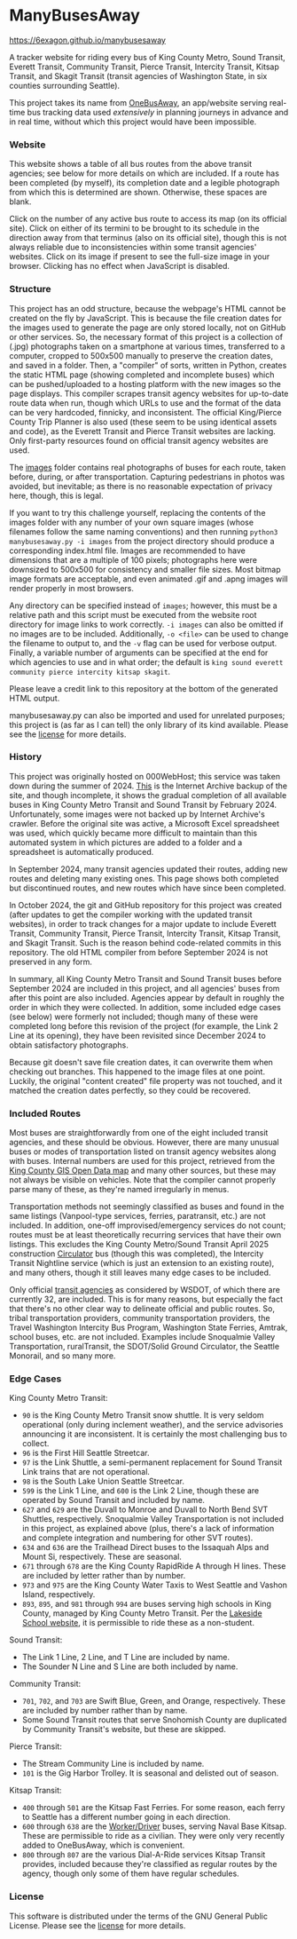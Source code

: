 # ManyBusesAway

<https://6exagon.github.io/manybusesaway>

A tracker website for riding every bus of King County Metro, Sound Transit, Everett Transit, Community Transit, Pierce Transit, Intercity Transit, Kitsap Transit, and Skagit Transit (transit agencies of Washington State, in six counties surrounding Seattle).

This project takes its name from [OneBusAway](https://onebusaway.org), an app/website serving real-time bus tracking data used _extensively_ in planning journeys in advance and in real time, without which this project would have been impossible.

### Website

This website shows a table of all bus routes from the above transit agencies; see below for more details on which are included. If a route has been completed (by myself), its completion date and a legible photograph from which this is determined are shown. Otherwise, these spaces are blank.

Click on the number of any active bus route to access its map (on its official site). Click on either of its termini to be brought to its schedule in the direction away from that terminus (also on its official site), though this is not always reliable due to inconsistencies within some transit agencies' websites. Click on its image if present to see the full-size image in your browser. Clicking has no effect when JavaScript is disabled.

### Structure

This project has an odd structure, because the webpage's HTML cannot be created on the fly by JavaScript. This is because the file creation dates for the images used to generate the page are only stored locally, not on GitHub or other services. So, the necessary format of this project is a collection of (.jpg) photographs taken on a smartphone at various times, transferred to a computer, cropped to 500x500 manually to preserve the creation dates, and saved in a folder. Then, a "compiler" of sorts, written in Python, creates the static HTML page (showing completed and incomplete buses) which can be pushed/uploaded to a hosting platform with the new images so the page displays. This compiler scrapes transit agency websites for up-to-date route data when run, though which URLs to use and the format of the data can be very hardcoded, finnicky, and inconsistent. The official King/Pierce County Trip Planner is also used (these seem to be using identical assets and code), as the Everett Transit and Pierce Transit websites are lacking. Only first-party resources found on official transit agency websites are used.

The [images](images) folder contains real photographs of buses for each route, taken before, during, or after transportation. Capturing pedestrians in photos was avoided, but inevitable; as there is no reasonable expectation of privacy here, though, this is legal.

If you want to try this challenge yourself, replacing the contents of the images folder with any number of your own square images (whose filenames follow the same naming conventions) and then running `python3 manybusesaway.py -i images` from the project directory should produce a corresponding index.html file. Images are recommended to have dimensions that are a multiple of 100 pixels; photographs here were downsized to 500x500 for consistency and smaller file sizes. Most bitmap image formats are acceptable, and even animated .gif and .apng images will render properly in most browsers.

Any directory can be specified instead of `images`; however, this must be a relative path and this script must be executed from the website root directory for image links to work correctly. `-i images` can also be omitted if no images are to be included. Additionally, `-o <file>` can be used to change the filename to output to, and the `-v` flag can be used for verbose output. Finally, a variable number of arguments can be specified at the end for which agencies to use and in what order; the default is `king sound everett community pierce intercity kitsap skagit`.

Please leave a credit link to this repository at the bottom of the generated HTML output.

manybusesaway.py can also be imported and used for unrelated purposes; this project is (as far as I can tell) the only library of its kind available. Please see the [license](LICENSE.txt) for more details.

### History

This project was originally hosted on 000WebHost; this service was taken down during the summer of 2024. [This](https://web.archive.org/web/20240000000000*/https://6exagon.000webhostapp.com) is the Internet Archive backup of the site, and though incomplete, it shows the gradual completion of all available buses in King County Metro Transit and Sound Transit by February 2024. Unfortunately, some images were not backed up by Internet Archive's crawler. Before the original site was active, a Microsoft Excel spreadsheet was used, which quickly became more difficult to maintain than this automated system in which pictures are added to a folder and a spreadsheet is automatically produced.

In September 2024, many transit agencies updated their routes, adding new routes and deleting many existing ones. This page shows both completed but discontinued routes, and new routes which have since been completed.

In October 2024, the git and GitHub repository for this project was created (after updates to get the compiler working with the updated transit websites), in order to track changes for a major update to include Everett Transit, Community Transit, Pierce Transit, Intercity Transit, Kitsap Transit, and Skagit Transit. Such is the reason behind code-related commits in this repository. The old HTML compiler from before September 2024 is not preserved in any form.

In summary, all King County Metro Transit and Sound Transit buses before September 2024 are included in this project, and all agencies' buses from after this point are also included. Agencies appear by default in roughly the order in which they were collected. In addition, some included edge cases (see below) were formerly not included; though many of these were completed long before this revision of the project (for example, the Link 2 Line at its opening), they have been revisited since December 2024 to obtain satisfactory photographs.

Because git doesn't save file creation dates, it can overwrite them when checking out branches. This happened to the image files at one point. Luckily, the original "content created" file property was not touched, and it matched the creation dates perfectly, so they could be recovered.

### Included Routes

Most buses are straightforwardly from one of the eight included transit agencies, and these should be obvious. However, there are many unusual buses or modes of transportation listed on transit agency websites along with buses. Internal numbers are used for this project, retrieved from the [King County GIS Open Data map](https://gis-kingcounty.opendata.arcgis.com/datasets/51714753981a4c2695e603832c953551_2647) and many other sources, but these may not always be visible on vehicles. Note that the compiler cannot properly parse many of these, as they're named irregularly in menus.

Transportation methods not seemingly classified as buses and found in the same listings (Vanpool-type services, ferries, paratransit, etc.) are not included. In addition, one-off improvised/emergency services do not count; routes must be at least theoretically recurring services that have their own listings. This excludes the King County Metro/Sound Transit April 2025 construction [Circulator](https://www.soundtransit.org/get-to-know-us/news-events/news-releases/1-line-service-disrupted-repair-work-april-14-to-23) bus (though this was completed), the Intercity Transit Nightline service (which is just an extension to an existing route), and many others, though it still leaves many edge cases to be included.

Only official [transit agencies](https://www.wsdot.wa.gov/publications/manuals/fulltext/M3079/spt.pdf) as considered by WSDOT, of which there are currently 32, are included. This is for many reasons, but especially the fact that there's no other clear way to delineate official and public routes. So, tribal transportation providers, community transportation providers, the Travel Washington Intercity Bus Program, Washington State Ferries, Amtrak, school buses, etc. are not included. Examples include Snoqualmie Valley Transportation, ruralTransit, the SDOT/Solid Ground Circulator, the Seattle Monorail, and so many more.

### Edge Cases

King County Metro Transit:
- `90` is the King County Metro Transit snow shuttle. It is very seldom operational (only during inclement weather), and the service advisories announcing it are inconsistent. It is certainly the most challenging bus to collect.
- `96` is the First Hill Seattle Streetcar.
- `97` is the Link Shuttle, a semi-permanent replacement for Sound Transit Link trains that are not operational.
- `98` is the South Lake Union Seattle Streetcar.
- `599` is the Link 1 Line, and `600` is the Link 2 Line, though these are operated by Sound Transit and included by name.
- `627` and `629` are the Duvall to Monroe and Duvall to North Bend SVT Shuttles, respectively. Snoqualmie Valley Transportation is not included in this project, as explained above (plus, there's a lack of information and complete integration and numbering for other SVT routes).
- `634` and `636` are the Trailhead Direct buses to the Issaquah Alps and Mount Si, respectively. These are seasonal.
- `671` through `678` are the King County RapidRide A through H lines. These are included by letter rather than by number.
- `973` and `975` are the King County Water Taxis to West Seattle and Vashon Island, respectively.
- `893`, `895`, and `981` through `994` are buses serving high schools in King County, managed by King County Metro Transit. Per the [Lakeside School website](https://www.lakesideschool.org/about-us/transportation), it is permissible to ride these as a non-student.

Sound Transit:
- The Link 1 Line, 2 Line, and T Line are included by name.
- The Sounder N Line and S Line are both included by name.

Community Transit:
- `701`, `702`, and `703` are Swift Blue, Green, and Orange, respectively. These are included by number rather than by name.
- Some Sound Transit routes that serve Snohomish County are duplicated by Community Transit's website, but these are skipped.

Pierce Transit:
- The Stream Community Line is included by name.
- `101` is the Gig Harbor Trolley. It is seasonal and delisted out of season.

Kitsap Transit:
- `400` through `501` are the Kitsap Fast Ferries. For some reason, each ferry to Seattle has a different number going in each direction.
- `600` through `638` are the [Worker/Driver](https://www.kitsaptransit.com/service/workerdriver-buses) buses, serving Naval Base Kitsap. These are permissible to ride as a civilian. They were only very recently added to OneBusAway, which is convenient.
- `800` through `807` are the various Dial-A-Ride services Kitsap Transit provides, included because they're classified as regular routes by the agency, though only some of them have regular schedules.

### License

This software is distributed under the terms of the GNU General Public License. Please see the [license](LICENSE.txt) for more details.
